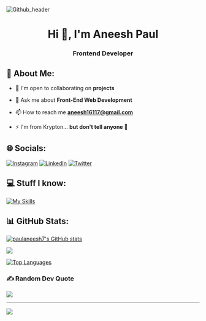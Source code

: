 ![Github_header](https://user-images.githubusercontent.com/126695924/227786113-7dc3a0f4-5c00-46ec-a528-16e7b8157fde.jpg)

<h1 align="center">Hi 👋, I'm Aneesh Paul</h1>
<h3 align="center">Frontend Developer</h3>
<!-- <img align="right" alt="Coding" width="400" src="https://cdn.dribbble.com/users/730703/screenshots/6581243/avento.gif">   -->


## 💫 About Me:
- 🤝 I'm open to collaborating on **projects**

- 💬 Ask me about **Front-End Web Development**

- 📫 How to reach me **aneesh16117@gmail.com**

- ⚡ I'm from Krypton... **but don't tell anyone 🤫**


## 🌐 Socials:
[![Instagram](https://img.shields.io/badge/Instagram-%23E4405F.svg?logo=Instagram&logoColor=white)](https://instagram.com/paulaneesh7) [![LinkedIn](https://img.shields.io/badge/LinkedIn-%230077B5.svg?logo=linkedin&logoColor=white)](https://linkedin.com/in/aneesh-paul-a64aa6248) [![Twitter](https://img.shields.io/badge/Twitter-%231DA1F2.svg?logo=Twitter&logoColor=white)](https://twitter.com/vincenzo7v2) 

## 💻 Stuff I know:
[![My Skills](https://skillicons.dev/icons?i=java,python,html,css,tailwindcss,javascript,react,svelte,redux,styledcomponents,sqlite,supabase,git,github,linux,vite,md,replit,vscode&perline=12)](https://skillicons.dev)

## 📊 GitHub Stats:
<a href="http://www.github.com/paulaneesh7"><img src="https://github-readme-stats.vercel.app/api?username=paulaneesh7&show_icons=true&hide=&count_private=true&title_color=14b8a6&text_color=f97316&icon_color=14b8a6&bg_color=000000&hide_border=true&show_icons=true" alt="paulaneesh7's GitHub stats" /></a>

<a href="http://www.github.com/paulaneesh7"><img src="https://github-readme-streak-stats.herokuapp.com/?user=paulaneesh7&stroke=f97316&background=000000&ring=14b8a6&fire=14b8a6&currStreakNum=f97316&currStreakLabel=14b8a6&sideNums=f97316&sideLabels=f97316&dates=f97316&hide_border=true" /></a>


<a href="https://github.com/paulaneesh7" align="left"><img src="https://github-readme-stats.vercel.app/api/top-langs/?username=paulaneesh7&langs_count=10&title_color=14b8a6&text_color=f97316&icon_color=14b8a6&bg_color=000000&hide_border=true&locale=en&custom_title=Top%20%Languages" alt="Top Languages" /></a>


### ✍️ Random Dev Quote
![](https://quotes-github-readme.vercel.app/api?type=horizontal&theme=radical)

---
[![](https://visitcount.itsvg.in/api?id=paulaneesh7&icon=0&color=0)](https://visitcount.itsvg.in)

<!-- Proudly created with GPRM ( https://gprm.itsvg.in ) -->

